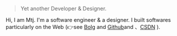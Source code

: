 

> Yet another Developer & Designer.  


Hi, I am Mtj. I'm a software engineer & a designer. I built softwares particularly on the Web (👉see [Bolg](https://mtjsoft.github.io) and [Github](https://github.com/mtjsoft)and 、[CSDN](http://blog.csdn.net/qq_28779083) ).
